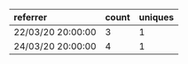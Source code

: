 | referrer          | count | uniques |
| :---------------- | :---- | :------ |
| 22/03/20 20:00:00 | 3     | 1       |
| 24/03/20 20:00:00 | 4     | 1       |
